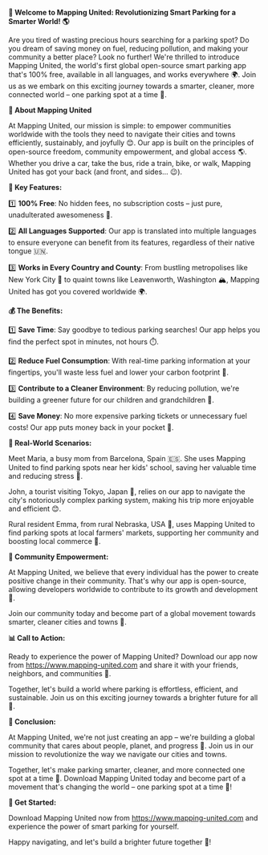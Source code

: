 **🚀 Welcome to Mapping United: Revolutionizing Smart Parking for a Smarter World! 🌎**

Are you tired of wasting precious hours searching for a parking spot? Do you dream of saving money on fuel, reducing pollution, and making your community a better place? Look no further! We're thrilled to introduce Mapping United, the world's first global open-source smart parking app that's 100% free, available in all languages, and works everywhere 🌍. Join us as we embark on this exciting journey towards a smarter, cleaner, more connected world – one parking spot at a time 🚗.

**🌟 About Mapping United**

At Mapping United, our mission is simple: to empower communities worldwide with the tools they need to navigate their cities and towns efficiently, sustainably, and joyfully 😊. Our app is built on the principles of open-source freedom, community empowerment, and global access 🌎. Whether you drive a car, take the bus, ride a train, bike, or walk, Mapping United has got your back (and front, and sides... 😉).

**📱 Key Features:**

1️⃣ **100% Free**: No hidden fees, no subscription costs – just pure, unadulterated awesomeness 🙌.

2️⃣ **All Languages Supported**: Our app is translated into multiple languages to ensure everyone can benefit from its features, regardless of their native tongue 🇺🇳.

3️⃣ **Works in Every Country and County**: From bustling metropolises like New York City 🗽️ to quaint towns like Leavenworth, Washington 🏔️, Mapping United has got you covered worldwide 🌍.

**💰 The Benefits:**

1️⃣ **Save Time**: Say goodbye to tedious parking searches! Our app helps you find the perfect spot in minutes, not hours ⏱️.

2️⃣ **Reduce Fuel Consumption**: With real-time parking information at your fingertips, you'll waste less fuel and lower your carbon footprint 🚮.

3️⃣ **Contribute to a Cleaner Environment**: By reducing pollution, we're building a greener future for our children and grandchildren 🌿.

4️⃣ **Save Money**: No more expensive parking tickets or unnecessary fuel costs! Our app puts money back in your pocket 💸.

**👥 Real-World Scenarios:**

Meet Maria, a busy mom from Barcelona, Spain 🇪🇸. She uses Mapping United to find parking spots near her kids' school, saving her valuable time and reducing stress 🙏.

John, a tourist visiting Tokyo, Japan 🗼️, relies on our app to navigate the city's notoriously complex parking system, making his trip more enjoyable and efficient 😊.

Rural resident Emma, from rural Nebraska, USA 🌾, uses Mapping United to find parking spots at local farmers' markets, supporting her community and boosting local commerce 💪.

**💬 Community Empowerment:**

At Mapping United, we believe that every individual has the power to create positive change in their community. That's why our app is open-source, allowing developers worldwide to contribute to its growth and development 🚀.

Join our community today and become part of a global movement towards smarter, cleaner cities and towns 🌈.

**📊 Call to Action:**

Ready to experience the power of Mapping United? Download our app now from https://www.mapping-united.com and share it with your friends, neighbors, and communities 👫.

Together, let's build a world where parking is effortless, efficient, and sustainable. Join us on this exciting journey towards a brighter future for all 🌟.

**🎉 Conclusion:**

At Mapping United, we're not just creating an app – we're building a global community that cares about people, planet, and progress 🌈. Join us in our mission to revolutionize the way we navigate our cities and towns.

Together, let's make parking smarter, cleaner, and more connected one spot at a time 🚀. Download Mapping United today and become part of a movement that's changing the world – one parking spot at a time 💪!

**📱 Get Started:**

Download Mapping United now from https://www.mapping-united.com and experience the power of smart parking for yourself.

Happy navigating, and let's build a brighter future together 🌟!